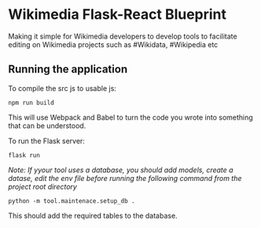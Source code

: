 # Wikimedia Flask-React Blueprint
Making it simple for Wikimedia developers to develop tools to facilitate editing on Wikimedia projects such as #Wikidata, #Wikipedia etc


## Running the application 
To compile the src js to usable js:

```
npm run build
```

This will use Webpack and Babel to turn the code you wrote into something that can be understood.

To run the Flask server:

```
flask run
```

*Note: If yyour tool uses a database, you should add models, create a datase, edit the env file before running the following command from the project root directory*

```
python -m tool.maintenace.setup_db .
```
This should add the required tables to the database.
